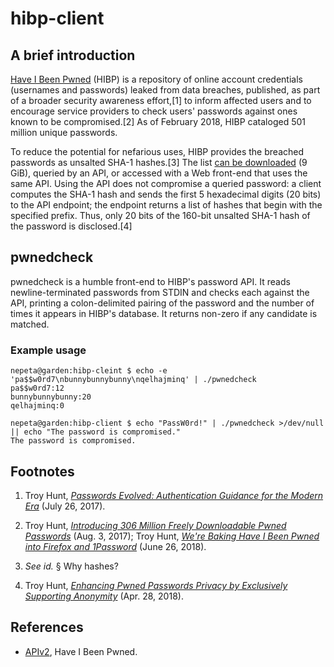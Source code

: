 # hibp-client

## A brief introduction

[Have I Been Pwned](<https://haveibeenpwned.com/>) (HIBP) is a repository of online account credentials (usernames and passwords) leaked from data breaches, published, as part of a broader security awareness effort,[1] to inform affected users and to encourage service providers to check users' passwords against ones known to be compromised.[2] As of February 2018, HIBP cataloged 501 million unique passwords.

To reduce the potential for nefarious uses, HIBP provides the breached passwords as unsalted SHA-1 hashes.[3] The list [can be downloaded](<https://haveibeenpwned.com/Passwords>) (9 GiB), queried by an API, or accessed with a Web front-end that uses the same API. Using the API does not compromise a queried password: a client computes the SHA-1 hash and sends the first 5 hexadecimal digits (20 bits) to the API endpoint; the endpoint returns a list of hashes that begin with the specified prefix. Thus, only 20 bits of the 160-bit unsalted SHA-1 hash of the password is disclosed.[4]

## pwnedcheck

pwnedcheck is a humble front-end to HIBP's password API. It reads newline-terminated passwords from STDIN and checks each against the API, printing a colon-delimited pairing of the password and the number of times it appears in HIBP's database. It returns non-zero if any candidate is matched.

### Example usage

    nepeta@garden:hibp-cleint $ echo -e 'pa$$w0rd7\nbunnybunnybunny\nqelhajminq' | ./pwnedcheck
    pa$$w0rd7:12
    bunnybunnybunny:20
    qelhajminq:0

    nepeta@garden:hibp-client $ echo "PassW0rd!" | ./pwnedcheck >/dev/null || echo "The password is compromised."
    The password is compromised.

## Footnotes

1. Troy Hunt, *[Passwords Evolved: Authentication Guidance for the Modern Era](<https://www.troyhunt.com/passwords-evolved-authentication-guidance-for-the-modern-era/>)* (July 26, 2017).

2. Troy Hunt, *[Introducing 306 Million Freely Downloadable Pwned Passwords](<https://www.troyhunt.com/introducing-306-million-freely-downloadable-pwned-passwords/>)* (Aug. 3, 2017); Troy Hunt, *[We're Baking Have I Been Pwned into Firefox and 1Password](<https://www.troyhunt.com/were-baking-have-i-been-pwned-into-firefox-and-1password/>)* (June 26, 2018).

3. *See id.* § Why hashes?

4. Troy Hunt, *[Enhancing Pwned Passwords Privacy by Exclusively Supporting Anonymity](<https://www.troyhunt.com/enhancing-pwned-passwords-privacy-by-exclusively-supporting-anonymity/>)* (Apr. 28, 2018).

## References

* [APIv2](<https://haveibeenpwned.com/API/v2#PwnedPasswords>), Have I Been Pwned.

